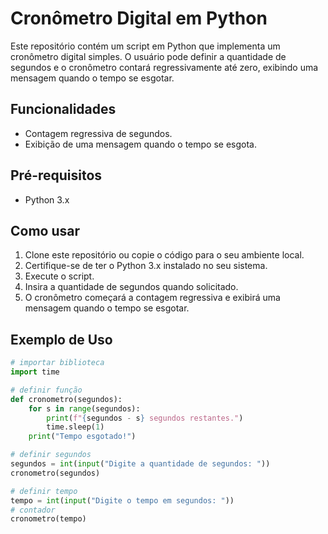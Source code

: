 # Cronômetro Digital em Python

Este repositório contém um script em Python que implementa um cronômetro digital simples. O usuário pode definir a quantidade de segundos e o cronômetro contará regressivamente até zero, exibindo uma mensagem quando o tempo se esgotar.

## Funcionalidades

- Contagem regressiva de segundos.
- Exibição de uma mensagem quando o tempo se esgota.

## Pré-requisitos

- Python 3.x

## Como usar

1. Clone este repositório ou copie o código para o seu ambiente local.
2. Certifique-se de ter o Python 3.x instalado no seu sistema.
3. Execute o script.
4. Insira a quantidade de segundos quando solicitado.
5. O cronômetro começará a contagem regressiva e exibirá uma mensagem quando o tempo se esgotar.

## Exemplo de Uso

```python
# importar biblioteca
import time

# definir função
def cronometro(segundos):
    for s in range(segundos):
        print(f"{segundos - s} segundos restantes.")
        time.sleep(1)
    print("Tempo esgotado!")

# definir segundos
segundos = int(input("Digite a quantidade de segundos: "))
cronometro(segundos)

# definir tempo
tempo = int(input("Digite o tempo em segundos: "))
# contador
cronometro(tempo)
